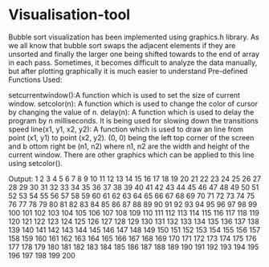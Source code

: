 # Visualisation-tool
 Bubble sort visualization has been implemented using graphics.h library. As we all know that bubble sort swaps the adjacent elements if they are unsorted and finally the larger one being shifted towards to the end of array in each pass. Sometimes, it becomes difficult to analyze the data manually, but after plotting graphically it is much easier to understand
 Pre-defined Functions Used:

setcurrentwindow():A function which is used to set the size of current window.
setcolor(n): A function which is used to change the color of cursor by changing the value of n.
delay(n): A function which is used to delay the program by n milliseconds. It is being used for slowing down the transitions speed
line(x1, y1, x2, y2): A function which is used to draw an line from point (x1, y1) to point (x2, y2). (0, 0) being the left top corner of the screen and b
ottom right be (n1, n2) where n1, n2 are the width and height of the current window. There are other graphics which can be applied to this line using setcolor().

Output:
1 2 3 4 5 6 7 8 9 10 11 12 13 14 15 16 17 18 19 20 21 22 23 24 25 26 27 28 29 30 31 32 
33 34 35 36 37 38 39 40 41 42 43 44 45 46 47 48 49 50 51 52 53 54 55 56 57 58 59 60 61 
62 63 64 65 66 67 68 69 70 71 72 73 74 75 76 77 78 79 80 81 82 83 84 85 86 87 88 89 90 
91 92 93 94 95 96 97 98 99 100 101 102 103 104 105 106 107 108 109 110 111 112 113 114 
115 116 117 118 119 120 121 122 123 124 125 126 127 128 129 130 131 132 133 134 135 136 
137 138 139 140 141 142 143 144 145 146 147 148 149 150 151 152 153 154 155 156 157 158 
159 160 161 162 163 164 165 166 167 168 169 170 171 172 173 174 175 176 177 178 179 180 
181 182 183 184 185 186 187 188 189 190 191 192 193 194 195 196 197 198 199 200

